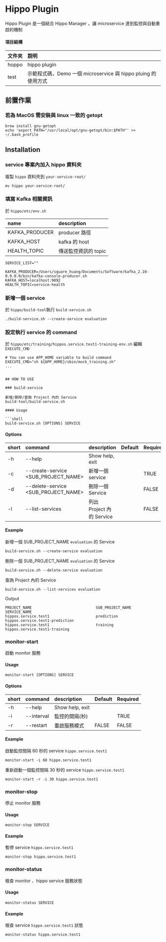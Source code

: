 # Hippo Plugin

Hippo Plugin 是一個結合 Hippo Manager ，讓 microservice 達到監控與自動重啟的機制

#### 項目結構

| 文件夾        |     說明     |
| :----------- | :-----------|
| hoppo | hippo plugin |
| test | 示範程式碼，Demo 一個 microservice 與 hippo pluing 的使用方式|

## 前置作業

### 若為 MacOS 需安裝與 linux 一致的 getopt

```shell=
brew install gnu-getopt
echo 'export PATH="/usr/local/opt/gnu-getopt/bin:$PATH"' >> ~/.bash_profile
```

## Installation

### service 專案內加入 hippo 資料夾

複製 `hippo` 資料夾到 `your-service-root/`

```shell=
mv hippo your-service-root/
```

### 填寫 Kafka 相關資訊

於 `hippo/etc/env.sh`

| name        |     description     |
| :----------- | :-----------|
| KAFKA_PRODUCER | producer 路徑 |
| KAFKA_HOST | kafka 的 host |
| HEALTH_TOPIC | 傳送監控資訊的 topic |

```shell
SERVICE_LIST=""

KAFKA_PRODUCER=/Users/square_huang/Documents/Software/kafka_2.10-0.9.0.0/bin/kafka-console-producer.sh
KAFKA_HOST=localhost:9092
HEALTH_TOPIC=service-health
```

### 新增一個 service

於 `hippo/build-tool`執行 `build-service.sh`

```
./build-service.sh --create-service evaluation
```

### 設定執行 service 的 command

於 `hippo/etc/training/hippos.service.test1-training-env.sh` 編輯 `EXECUTE_CMD`

```shell
# You can use APP_HOME variable to build command
EXECUTE_CMD="sh ${APP_HOME}/sbin/mock_training.sh"
...


## HOW TO USE

### build-service

新增/刪除/查詢 Project 內的 Service
build-tool/build-service.sh

#### Usage

```shell
build-service.sh [OPTIONS] SERVICE
```

#### Options

| short | command                   | description                                                                                                                                                                                                        | Default | Required |
| :---- | :------------------------ | :--------------------------------------------------------------------------------------------------------------- | :----- | :-----                                                                                                |
| -h    | --help                    | Show help, exit                                                                                                                                                                                                    |        |        |
| -c    | --create-service  <SUB_PROJECT_NAME>        | 新增一個 service        |        |TRUE   |
| -d    | --delete-service   <SUB_PROJECT_NAME>       | 刪除一個 Service        |        |FALSE   |
| -l    | --list-services                             | 列出 Project 內的 Service        |        |FALSE   |

#### Example

新增一個 SUB_PROJECT_NAME `evaluation` 的 Service

```shell=
build-service.sh --create-service evaluation
```

刪除一個 SUB_PROJECT_NAME `evaluation` 的 Service

```shell=
build-service.sh --delete-service evaluation
```

查詢 Project 內的 Service

```shell=
build-service.sh --list-services evaluation
```

Output

```shell=
PROJECT_NAME                             SUB_PROJECT_NAME                         SERVICE_NAME
hippos.service.test1                     prediction                               hippos.service.test1-prediction
hippos.service.test1                     training                                 hippos.service.test1-training
```

### monitor-start

啟動 monitor 服務

#### Usage

```shell
monitor-start [OPTIONS] SERVICE
```



#### Options

| short | command                   | description                                                                                                                                                                                                        | Default | Required |
| :---- | :------------------------ | :--------------------------------------------------------------------------------------------------------------- | :----- | :-----                                                                                                |
| -h    | --help                    | Show help, exit                                                                                                                                                                                                    |        |        |
| -i    | --interval                 | 監控的間隔(秒)                                                                                                                                                                                        |        |TRUE   |
|-r     | --restart                  | 重啟服務模式        |FALSE   |FALSE   |


#### Example

啟動監控間隔 60 秒的 service `hippo.service.test1`

```shell=
monitor-start -i 60 hippo.service.test1
```

重新啟動一個監控間隔 30 秒的 service `hippo.service.test1`

```shell
monitor-start -r -i 30 hippo.service.test1
```

### monitor-stop

停止 monitor 服務

#### Usage

```shell
monitor-stop SERVICE
```

#### Example

暫停 service `hippo.service.test1`

```shell
monitor-stop hippo.service.test1
```


### monitor-status

檢查 monitor 、hippo service 服務狀態

#### Usage

```shell
monitor-status SERVICE
```

#### Example

檢查 service `hippo.service.test1` 狀態

```shell
monitor-status hippo.service.test1
```
